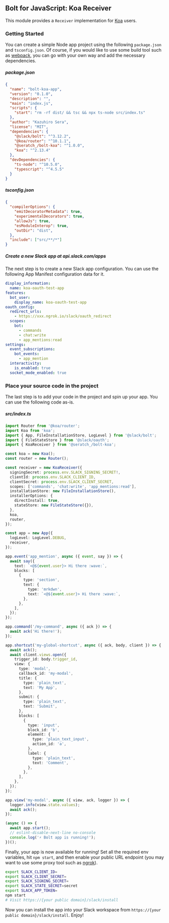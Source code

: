 ## Bolt for JavaScript: Koa Receiver

This module provides a `Receiver` implementation for [Koa](https://koajs.com/) users.

### Getting Started

You can create a simple Node app project using the following `package.json` and `tsconfig.json`. Of course, if you would like to use some build tool such as [webpack](https://webpack.js.org/), you can go with your own way and add the necessary dependencies.

##### package.json

```json
{
  "name": "bolt-koa-app",
  "version": "0.1.0",
  "description": "",
  "main": "index.js",
  "scripts": {
    "start": "rm -rf dist/ && tsc && npx ts-node src/index.ts"
  },
  "author": "Kazuhiro Sera",
  "license": "MIT",
  "dependencies": {
    "@slack/bolt": "^3.12.2",
    "@koa/router": "^10.1.1",
    "@seratch_/bolt-koa": "^1.0.0",
    "koa": "^2.13.4"
  },
  "devDependencies": {
    "ts-node": "^10.5.0",
    "typescript": "^4.5.5"
  }
}
```

##### tsconfig.json

```json
{
  "compilerOptions": {
    "emitDecoratorMetadata": true,
    "experimentalDecorators": true,
    "allowJs": true,
    "esModuleInterop": true,
    "outDir": "dist",
  },
  "include": ["src/**/*"]
}
```

##### Create a new Slack app at api.slack.com/apps

The next step is to create a new Slack app configuration. You can use the following App Manifest configuration data for it.

```yaml
display_information:
  name: koa-oauth-test-app
features:
  bot_user:
    display_name: koa-oauth-test-app
oauth_config:
  redirect_urls:
    - https://xxx.ngrok.io/slack/oauth_redirect
  scopes:
    bot:
      - commands
      - chat:write
      - app_mentions:read
settings:
  event_subscriptions:
    bot_events:
      - app_mention
  interactivity:
    is_enabled: true
  socket_mode_enabled: true
```

### Place your source code in the project

The last step is to add your code in the project and spin up your app. You can use the following code as-is.

##### src/index.ts

```typescript
import Router from '@koa/router';
import Koa from 'koa';
import { App, FileInstallationStore, LogLevel } from '@slack/bolt';
import { FileStateStore } from '@slack/oauth';
import { KoaReceiver } from '@seratch_/bolt-koa';

const koa = new Koa();
const router = new Router();

const receiver = new KoaReceiver({
  signingSecret: process.env.SLACK_SIGNING_SECRET!,
  clientId: process.env.SLACK_CLIENT_ID,
  clientSecret: process.env.SLACK_CLIENT_SECRET,
  scopes: ['commands', 'chat:write', 'app_mentions:read'],
  installationStore: new FileInstallationStore(),
  installerOptions: {
    directInstall: true,
    stateStore: new FileStateStore({}),
  },
  koa,
  router,
});

const app = new App({
  logLevel: LogLevel.DEBUG,
  receiver,
});

app.event('app_mention', async ({ event, say }) => {
  await say({
    text: `<@${event.user}> Hi there :wave:`,
    blocks: [
      {
        type: 'section',
        text: {
          type: 'mrkdwn',
          text: `<@${event.user}> Hi there :wave:`,
        },
      },
    ],
  });
});

app.command('/my-command', async ({ ack }) => {
  await ack('Hi there!');
});

app.shortcut('my-global-shortcut', async ({ ack, body, client }) => {
  await ack();
  await client.views.open({
    trigger_id: body.trigger_id,
    view: {
      type: 'modal',
      callback_id: 'my-modal',
      title: {
        type: 'plain_text',
        text: 'My App',
      },
      submit: {
        type: 'plain_text',
        text: 'Submit',
      },
      blocks: [
        {
          type: 'input',
          block_id: 'b',
          element: {
            type: 'plain_text_input',
            action_id: 'a',
          },
          label: {
            type: 'plain_text',
            text: 'Comment',
          },
        },
      ],
    },
  });
});

app.view('my-modal', async ({ view, ack, logger }) => {
  logger.info(view.state.values);
  await ack();
});

(async () => {
  await app.start();
  // eslint-disable-next-line no-console
  console.log('⚡️ Bolt app is running!');
})();
```

Finally, your app is now available for running! Set all the required env variables, hit `npm start`, and then enable your public URL endpoint (you may want to use some proxy tool such as [ngrok](https://ngrok.com/)).

```bash
export SLACK_CLIENT_ID=
export SLACK_CLIENT_SECRET=
export SLACK_SIGNING_SECRET=
export SLACK_STATE_SECRET=secret
export SLACK_APP_TOKEN=
npm start
# Visit https://{your public domain}/slack/install
```

Now you can install the app into your Slack workspace from `https://{your public domain}/slack/install`. Enjoy!
